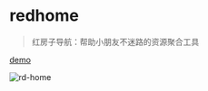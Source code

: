 # redhome
> 红房子导航：帮助小朋友不迷路的资源聚合工具

[demo](https://app.isaacxu.com/webapi/)

![rd-home](https://user-images.githubusercontent.com/6405875/127792441-272d9b60-3c5d-4eda-a9f5-a9d9c823042a.png)
